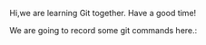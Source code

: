 Hi,we are learning Git together.
Have a good time!

We are going to record some git commands here.:
